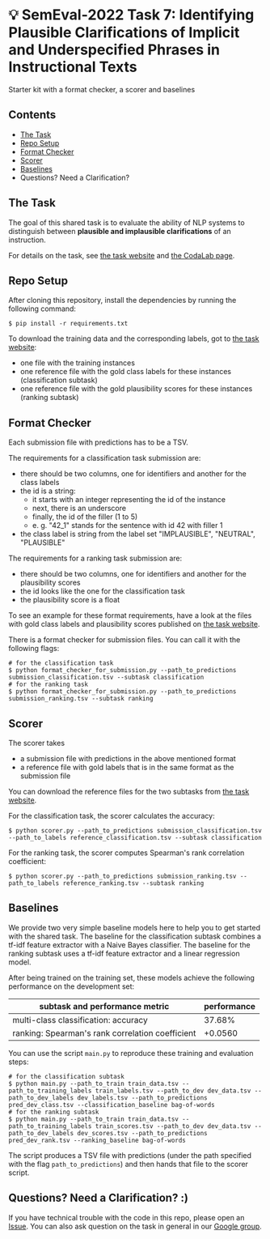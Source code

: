 # :bulb: SemEval-2022 Task 7: Identifying Plausible Clarifications of Implicit and Underspecified Phrases in Instructional Texts
Starter kit with a format checker, a scorer and baselines

## Contents
- [The Task](https://github.com/acidAnn/semeval2022_task7_starter_kit#the-task)
- [Repo Setup](https://github.com/acidAnn/semeval2022_task7_starter_kit#repo-setup)
- [Format Checker](https://github.com/acidAnn/semeval2022_task7_starter_kit#format-checker)
- [Scorer](https://github.com/acidAnn/semeval2022_task7_starter_kit#scorer)
- [Baselines](https://github.com/acidAnn/semeval2022_task7_starter_kit#baselines)
- Questions? Need a Clarification?

## The Task
The goal of this shared task is to evaluate the ability of NLP systems to distinguish between **plausible and implausible clarifications** of an instruction. 

For details on the task, see [the task website](https://clarificationtask.github.io) and [the CodaLab page](https://competitions.codalab.org/competitions/35210).

## Repo Setup
After cloning this repository, install the dependencies by running the following command:
```shell
$ pip install -r requirements.txt
```

To download the training data and the corresponding labels, got to [the task website](https://clarificationtask.github.io):
* one file with the training instances
* one reference file with the gold class labels for these instances (classification subtask)
* one reference file with the gold plausibility scores for these instances (ranking subtask)

## Format Checker
Each submission file with predictions has to be a TSV.

The requirements for a classification task submission are:
* there should be two columns, one for identifiers and another for the class labels
* the id is a string:
    * it starts with an integer representing the id of the instance
    * next, there is an underscore
    * finally, the id of the filler (1 to 5)
    * e. g. "42_1" stands for the sentence with id 42 with filler 1
* the class label is string from the label set "IMPLAUSIBLE", "NEUTRAL", "PLAUSIBLE"

The requirements for a ranking task submission are:
* there should be two columns, one for identifiers and another for the plausibility scores
* the id looks like the one for the classification task
* the plausibility score is a float

To see an example for these format requirements, have a look at the files with gold class labels and plausibility scores published on [the task website](https://clarificationtask.github.io).

There is a format checker for submission files. You can call it with the following flags:
```shell
# for the classification task
$ python format_checker_for_submission.py --path_to_predictions submission_classification.tsv --subtask classification
# for the ranking task
$ python format_checker_for_submission.py --path_to_predictions submission_ranking.tsv --subtask ranking
```

## Scorer
The scorer takes 
* a submission file with predictions in the above mentioned format 
* a reference file with gold labels that is in the same format as the submission file 

You can download the reference files for the two subtasks from [the task website](https://clarificationtask.github.io).

For the classification task, the scorer calculates the accuracy:
```shell
$ python scorer.py --path_to_predictions submission_classification.tsv --path_to_labels reference_classification.tsv --subtask classification
```

For the ranking task, the scorer computes Spearman's rank correlation coefficient:
```shell
$ python scorer.py --path_to_predictions submission_ranking.tsv --path_to_labels reference_ranking.tsv --subtask ranking
```

## Baselines
We provide two very simple baseline models here to help you to get started with the shared task.
The baseline for the classification subtask combines a tf-idf feature extractor with a Naive Bayes classifier.
The baseline for the ranking subtask uses a tf-idf feature extractor and a linear regression model.

After being trained on the training set, these models achieve the following performance on the development set:

|subtask and performance metric|performance|
|---|---|
|multi-class classification: accuracy |37.68%|
|ranking:  Spearman's rank correlation coefficient|+0.0560|

You can use the script `main.py` to reproduce these training and evaluation steps:
```shell
# for the classification subtask
$ python main.py --path_to_train train_data.tsv --path_to_training_labels train_labels.tsv --path_to_dev dev_data.tsv --path_to_dev_labels dev_labels.tsv --path_to_predictions pred_dev_class.tsv --classification_baseline bag-of-words
# for the ranking subtask
$ python main.py --path_to_train train_data.tsv --path_to_training_labels train_scores.tsv --path_to_dev dev_data.tsv --path_to_dev_labels dev_scores.tsv --path_to_predictions pred_dev_rank.tsv --ranking_baseline bag-of-words
```
The script produces a TSV file with predictions (under the path specified with the flag `path_to_predictions`) and then hands that file to the scorer script.

## Questions? Need a Clarification? :)
If you have technical trouble with the code in this repo, please open an [Issue](https://github.com/acidAnn/semeval2022_task7_starter_kit/issues).
You can also ask question on the task in general in our [Google group](https://groups.google.com/g/semeval2022-task7/).